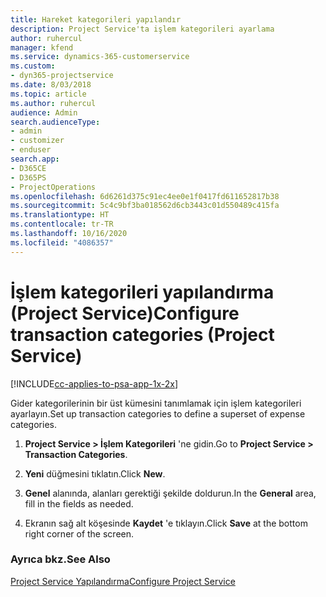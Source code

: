 ```yaml
---
title: Hareket kategorileri yapılandır
description: Project Service'ta işlem kategorileri ayarlama
author: ruhercul
manager: kfend
ms.service: dynamics-365-customerservice
ms.custom:
- dyn365-projectservice
ms.date: 8/03/2018
ms.topic: article
ms.author: ruhercul
audience: Admin
search.audienceType:
- admin
- customizer
- enduser
search.app:
- D365CE
- D365PS
- ProjectOperations
ms.openlocfilehash: 6d6261d375c91ec4ee0e1f0417fd611652817b38
ms.sourcegitcommit: 5c4c9bf3ba018562d6cb3443c01d550489c415fa
ms.translationtype: HT
ms.contentlocale: tr-TR
ms.lasthandoff: 10/16/2020
ms.locfileid: "4086357"
---
```

# <a name="configure-transaction-categories-project-service"></a><span data-ttu-id="b89b2-103">İşlem kategorileri yapılandırma (Project Service)</span><span class="sxs-lookup"><span data-stu-id="b89b2-103">Configure transaction categories (Project Service)</span></span>

[!INCLUDE[cc-applies-to-psa-app-1x-2x](../includes/cc-applies-to-psa-app-1x-2x.md)]

<span data-ttu-id="b89b2-104">Gider kategorilerinin bir üst kümesini tanımlamak için işlem kategorileri ayarlayın.</span><span class="sxs-lookup"><span data-stu-id="b89b2-104">Set up transaction categories to define a superset of expense categories.</span></span>  
  
1.  <span data-ttu-id="b89b2-105">**Project Service > İşlem Kategorileri** 'ne gidin.</span><span class="sxs-lookup"><span data-stu-id="b89b2-105">Go to **Project Service > Transaction Categories**.</span></span>  
  
2.  <span data-ttu-id="b89b2-106">**Yeni** düğmesini tıklatın.</span><span class="sxs-lookup"><span data-stu-id="b89b2-106">Click **New**.</span></span>  
  
3.  <span data-ttu-id="b89b2-107">**Genel** alanında, alanları gerektiği şekilde doldurun.</span><span class="sxs-lookup"><span data-stu-id="b89b2-107">In the **General** area, fill in the fields as needed.</span></span>  
  
4.  <span data-ttu-id="b89b2-108">Ekranın sağ alt köşesinde **Kaydet** 'e tıklayın.</span><span class="sxs-lookup"><span data-stu-id="b89b2-108">Click **Save** at the bottom right corner of the screen.</span></span>  
  
### <a name="see-also"></a><span data-ttu-id="b89b2-109">Ayrıca bkz.</span><span class="sxs-lookup"><span data-stu-id="b89b2-109">See Also</span></span>  
 [<span data-ttu-id="b89b2-110">Project Service Yapılandırma</span><span class="sxs-lookup"><span data-stu-id="b89b2-110">Configure Project Service</span></span>](../psa/configure.md)
